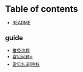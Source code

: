 # Table of contents

* [README](README.md)

## guide

* [推免流程](guide/tui-mian-liu-cheng.md)
* [常见问题⭐](guide/chang-jian-wen-ti.md)
* [常见名词|院校](guide/chang-jian-ming-ci-yuan-xiao.md)
